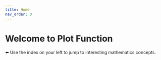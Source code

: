 ```yaml
---
title: Home
nav_order: 0
---
```


# Welcome to Plot Function 

⬅️ Use the index on your left to jump to interesting mathematics concepts.

